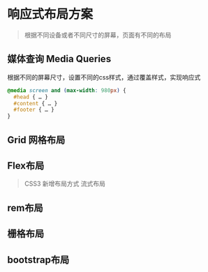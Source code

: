 # 响应式布局方案
> 根据不同设备或者不同尺寸的屏幕，页面有不同的布局

## 媒体查询 Media Queries
根据不同的屏幕尺寸，设置不同的css样式，通过覆盖样式，实现响应式

```css
@media screen and (max-width: 980px) {
  #head { … }
  #content { … }
  #footer { … }
}
```

## Grid 网格布局

## Flex布局
> CSS3 新增布局方式  流式布局

## rem布局


## 栅格布局


## bootstrap布局

